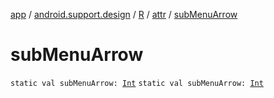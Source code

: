[app](../../../index.md) / [android.support.design](../../index.md) / [R](../index.md) / [attr](index.md) / [subMenuArrow](./sub-menu-arrow.md)

# subMenuArrow

`static val subMenuArrow: `[`Int`](https://kotlinlang.org/api/latest/jvm/stdlib/kotlin/-int/index.html)
`static val subMenuArrow: `[`Int`](https://kotlinlang.org/api/latest/jvm/stdlib/kotlin/-int/index.html)